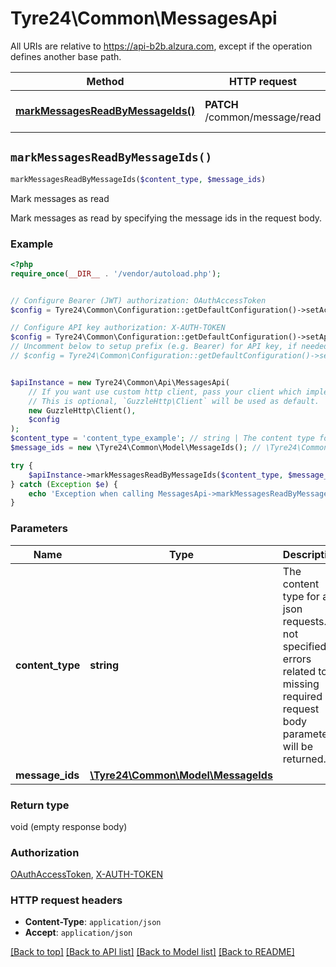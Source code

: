 # Tyre24\Common\MessagesApi

All URIs are relative to https://api-b2b.alzura.com, except if the operation defines another base path.

| Method | HTTP request | Description |
| ------------- | ------------- | ------------- |
| [**markMessagesReadByMessageIds()**](MessagesApi.md#markMessagesReadByMessageIds) | **PATCH** /common/message/read | Mark messages as read |


## `markMessagesReadByMessageIds()`

```php
markMessagesReadByMessageIds($content_type, $message_ids)
```

Mark messages as read

Mark messages as read by specifying the message ids in the request body.

### Example

```php
<?php
require_once(__DIR__ . '/vendor/autoload.php');


// Configure Bearer (JWT) authorization: OAuthAccessToken
$config = Tyre24\Common\Configuration::getDefaultConfiguration()->setAccessToken('YOUR_ACCESS_TOKEN');

// Configure API key authorization: X-AUTH-TOKEN
$config = Tyre24\Common\Configuration::getDefaultConfiguration()->setApiKey('X-AUTH-TOKEN', 'YOUR_API_KEY');
// Uncomment below to setup prefix (e.g. Bearer) for API key, if needed
// $config = Tyre24\Common\Configuration::getDefaultConfiguration()->setApiKeyPrefix('X-AUTH-TOKEN', 'Bearer');


$apiInstance = new Tyre24\Common\Api\MessagesApi(
    // If you want use custom http client, pass your client which implements `GuzzleHttp\ClientInterface`.
    // This is optional, `GuzzleHttp\Client` will be used as default.
    new GuzzleHttp\Client(),
    $config
);
$content_type = 'content_type_example'; // string | The content type for all json requests. If not specified, errors related to missing required request body parameters will be returned.
$message_ids = new \Tyre24\Common\Model\MessageIds(); // \Tyre24\Common\Model\MessageIds

try {
    $apiInstance->markMessagesReadByMessageIds($content_type, $message_ids);
} catch (Exception $e) {
    echo 'Exception when calling MessagesApi->markMessagesReadByMessageIds: ', $e->getMessage(), PHP_EOL;
}
```

### Parameters

| Name | Type | Description  | Notes |
| ------------- | ------------- | ------------- | ------------- |
| **content_type** | **string**| The content type for all json requests. If not specified, errors related to missing required request body parameters will be returned. | [optional] |
| **message_ids** | [**\Tyre24\Common\Model\MessageIds**](../Model/MessageIds.md)|  | [optional] |

### Return type

void (empty response body)

### Authorization

[OAuthAccessToken](../../README.md#OAuthAccessToken), [X-AUTH-TOKEN](../../README.md#X-AUTH-TOKEN)

### HTTP request headers

- **Content-Type**: `application/json`
- **Accept**: `application/json`

[[Back to top]](#) [[Back to API list]](../../README.md#endpoints)
[[Back to Model list]](../../README.md#models)
[[Back to README]](../../README.md)
